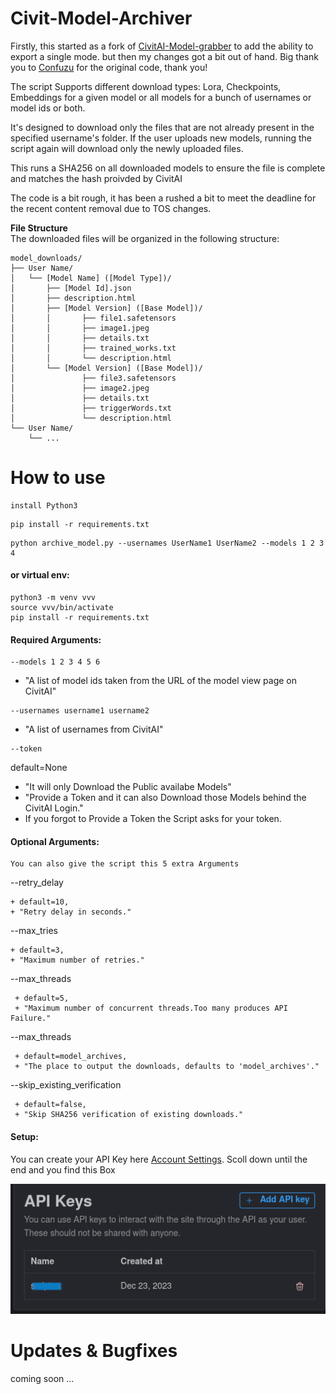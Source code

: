 # Civit-Model-Archiver
Firstly, this started as a fork of [CivitAI-Model-grabber](https://github.com/Confuzu/CivitAI-Model-grabber) to add the ability to export a single mode. but then my changes got a bit out of hand. Big thank you to [Confuzu](https://github.com/Confuzu/CivitAI-Model-grabber/commits?author=Confuzu) for the original code, thank you!

The script Supports different download types: Lora, Checkpoints, Embeddings for a given model or all models for a bunch of usernames or model ids or both.

It's designed to download only the files that are not already present in the specified username's folder.
If the user uploads new models, running the script again will download only the newly uploaded files.

This runs a SHA256 on all downloaded models to ensure the file is complete and matches the hash proivded by CivitAI

The code is a bit rough, it has been a rushed a bit to meet the deadline for the recent content removal due to TOS changes.


**File Structure**  <br /> 
The downloaded files will be organized in the following structure:
```
model_downloads/
├── User Name/
│   └── [Model Name] ([Model Type])/
│       ├── [Model Id].json 
│       ├── description.html 
│       ├── [Model Version] ([Base Model])/
│       │       ├── file1.safetensors
│       │       ├── image1.jpeg
│       │       ├── details.txt
│       │       ├── trained_works.txt
│       │       └── description.html
│       └── [Model Version] ([Base Model])/
│               ├── file3.safetensors
│               ├── image2.jpeg
│               ├── details.txt
│               ├── triggerWords.txt
│               └── description.html
└── User Name/
    └── ...
```

# How to use
```
install Python3
```
```
pip install -r requirements.txt
```
```
python archive_model.py --usernames UserName1 UserName2 --models 1 2 3 4
```
#### or virtual env:
```
python3 -m venv vvv
source vvv/bin/activate
pip install -r requirements.txt
```


#### Required Arguments:
```
--models 1 2 3 4 5 6
```
+ "A list of model ids taken from the URL of the model view page on CivitAI"
```
--usernames username1 username2
```
+ "A list of usernames from CivitAI"
```
--token 
```
default=None
+ "It will only Download the Public availabe Models"
+ "Provide a Token and it can also Download those Models behind the CivitAI Login."
+ If you forgot to Provide a Token the Script asks for your token.


#### Optional Arguments:
```
You can also give the script this 5 extra Arguments
```

--retry_delay 
```
+ default=10,
+ "Retry delay in seconds."
```

--max_tries
```
+ default=3,
+ "Maximum number of retries."
```

--max_threads
```
 + default=5, 
 + "Maximum number of concurrent threads.Too many produces API Failure."
```

--max_threads
```
 + default=model_archives, 
 + "The place to output the downloads, defaults to 'model_archives'."
```

--skip_existing_verification
```
 + default=false, 
 + "Skip SHA256 verification of existing downloads."
```


#### Setup:
You can create your API Key here
 [Account Settings](https://civitai.com/user/account).
 Scoll down until  the end and you  find this Box

![API](https://github.com/RtypeStudios/CivitAI-Model-Archiver/raw/refs/heads/main/api_login_example.png)

# Updates & Bugfixes
coming soon ...


